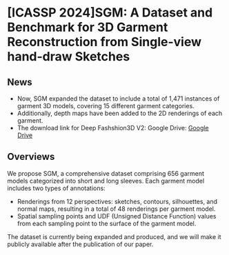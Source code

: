 # [ICASSP 2024]SGM: A Dataset and Benchmark for 3D Garment Reconstruction from Single-view hand-draw Sketches

## News
- Now, SGM expanded the dataset to include a total of 1,471 instances of garment 3D models, covering 15 different garment categories.
- Additionally, depth maps have been added to the 2D renderings of each garment.
- The download link for Deep Fashshion3D V2:
Google Drive: [Google Drive](https://drive.google.com/drive/folders/1Vl_q-IcD-TGXRUgBAZX_jKmyvBT6d2iE?usp=sharing)

## Overviews
We propose SGM, a comprehensive dataset comprising 656 garment models categorized into short and long sleeves. 
Each garment model includes two types of annotations:
- Renderings from 12 perspectives: sketches, contours, silhouettes, and normal maps, resulting in a total of 48 renderings per garment model.
- Spatial sampling points and UDF (Unsigned Distance Function) values from each sampling point to the surface of the garment model.

The dataset is currently being expanded and produced, and we will make it publicly available after the publication of our paper.
